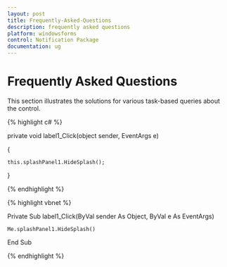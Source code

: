 ```yaml
---
layout: post
title: Frequently-Asked-Questions
description: frequently asked questions
platform: windowsforms
control: Notification Package 
documentation: ug
---
```


# Frequently Asked Questions

This section illustrates the solutions for various task-based queries about the control.

{% highlight c# %}

private void label1_Click(object sender, EventArgs e)

{

    this.splashPanel1.HideSplash();

}

{% endhighlight %}

{% highlight vbnet %}



Private Sub label1_Click(ByVal sender As Object, ByVal e As EventArgs)

    Me.splashPanel1.HideSplash()

End Sub

{% endhighlight %}

